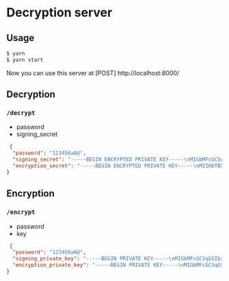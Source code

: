# Decryption server

## Usage

```bash
$ yarn
$ yarn start
```


Now you can use this server at [POST] http://localhost:8000/

## Decryption

### `/decrypt`

- password
- signing_secret

```json
 {
  "password": "123456aA@",
  "signing_secret": "-----BEGIN ENCRYPTED PRIVATE KEY-----\nMIGbMFcGCSqGSIb3DQEFDTBKMCkGCSqGSIb3DQEFDDAcBAipkA5qpuY2+gICJxAw\nDAYIKoZIhvcNAgkFADAdBglghkgBZQMEASoEEKK+IPKfszJqVDO9t0GE4N4EQDgC\nYIUaALLqEK+d+Y5D6SqOyBgpUGf/9Zsg3cZWlsZOEdwq5XzFDouDr4Lq3t/2f9z5\nzOCfLgAnxozmyZa+lYI=\n-----END ENCRYPTED PRIVATE KEY-----\n",
  "encryption_secret": "-----BEGIN ENCRYPTED PRIVATE KEY-----\nMIIHbTBXBgkqhkiG9w0BBQ0wSjApBgkqhkiG9w0BBQwwHAQIfZciCpkjvcgCA"
}
```

## Encryption

### `/encrypt`

- password
- key

```json
 {
  "password": "123456aA@",
  "signing_private_key": "-----BEGIN PRIVATE KEY-----\nMIGbMFcGCSqGSIb3DQEFDTBKMCkGCSqGSIb3DQEFDDAcBAipkA5qpuY2+gICJxAw\nDAYIKoZIhvcNAgkFADAdBglghkgBZQMEASoEEKK+IPKfszJqVDO9t0GE4N4EQDgC\nYIUaALLqEK+d+Y5D6SqOyBgpUGf/9Zsg3cZWlsZOEdwq5XzFDouDr4Lq3t/2f9z5\nzOCfLgAnxozmyZa+lYI=\n-----END PRIVATE KEY-----\n",
  "encryption_private_key": "-----BEGIN PRIVATE KEY-----\nMIGbMFcGCSqGSIb3DQEFDTBKMCkGCSqGSIb3DQEFDDAcBAipkA5qpuY2+gICJxAw\nDAYIKoZIhvcNAgkFADAdBglghkgBZQMEASoEEKK+IPKfszJqVDO9t0GE4N4EQDgC\nYIUaALLqEK+d+Y5D6SqOyBgpUGf/9Zsg3cZWlsZOEdwq5XzFDouDr4Lq3t/2f9z5\nzOCfLgAnxozmyZa+lYI=\n-----END PRIVATE KEY-----\n"
}
```
